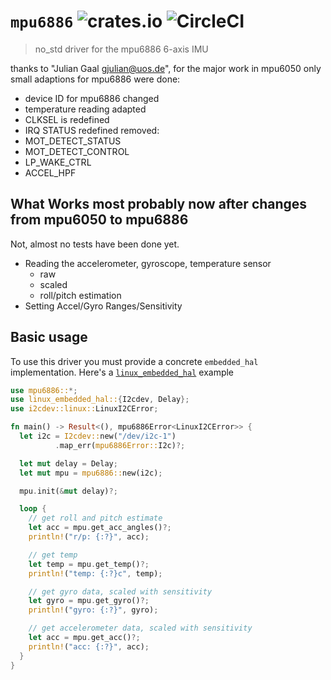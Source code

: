 # `mpu6886` ![crates.io](https://img.shields.io/crates/v/mpu6886.svg) ![CircleCI](https://img.shields.io/circleci/build/github/juliangaal/mpu6886.svg)
> no_std driver for the mpu6886 6-axis IMU

thanks to "Julian Gaal <gjulian@uos.de>", for the major work in mpu6050 
only small adaptions for mpu6886 were done:
* device ID for mpu6886 changed 
* temperature reading adapted
* CLKSEL is redefined
* IRQ STATUS redefined
removed:
* MOT_DETECT_STATUS
* MOT_DETECT_CONTROL
* LP_WAKE_CTRL
* ACCEL_HPF


## What Works most probably now after changes from mpu6050 to mpu6886
Not, almost no tests have been done yet.
* Reading the accelerometer, gyroscope, temperature sensor
    * raw
    * scaled
    * roll/pitch estimation
* Setting Accel/Gyro Ranges/Sensitivity





## Basic usage 
To use this driver you must provide a concrete `embedded_hal` implementation. Here's a 
[`linux_embedded_hal`](https://github.com/rust-embedded/linux-embedded-hal) example
```rust
use mpu6886::*;
use linux_embedded_hal::{I2cdev, Delay};
use i2cdev::linux::LinuxI2CError;

fn main() -> Result<(), mpu6886Error<LinuxI2CError>> {
  let i2c = I2cdev::new("/dev/i2c-1")
          .map_err(mpu6886Error::I2c)?;

  let mut delay = Delay;
  let mut mpu = mpu6886::new(i2c);

  mpu.init(&mut delay)?;

  loop {
    // get roll and pitch estimate
    let acc = mpu.get_acc_angles()?;
    println!("r/p: {:?}", acc);

    // get temp
    let temp = mpu.get_temp()?;
    println!("temp: {:?}c", temp);

    // get gyro data, scaled with sensitivity 
    let gyro = mpu.get_gyro()?;
    println!("gyro: {:?}", gyro);

    // get accelerometer data, scaled with sensitivity
    let acc = mpu.get_acc()?;
    println!("acc: {:?}", acc);
  }
}
```